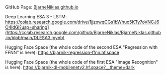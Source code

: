 GitHub Page: [BjarneNiklas.github.io](https://bjarneniklas.github.io/)

Deep Learning ESA 3 - LSTM: https://colab.research.google.com/drive/1jjzowqCGs1bWhuo5KTy7oVNCJ6O4ldGl?usp=sharing](https://colab.research.google.com/github/BjarneNiklas/BjarneNiklas.github.io/blob/main/DLESA3.ipynb)




Hugging Face Space (the whole code of the second ESA "Regression with FFNN" is here): https://bjarnik-regression-ffnn.hf.space

Hugging Face Space (the whole code of the first ESA "Image Recognition" is here): https://bjarnik-dl-mobilenetv2.hf.space?__theme=dark
